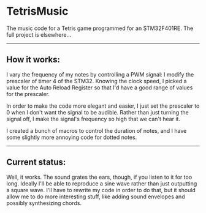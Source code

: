 # TetrisMusic

The music code for a Tetris game programmed for an STM32F401RE. The full project is elsewhere...

---------------
How it works:
---------------

I vary the frequency of my notes by controlling a PWM signal: I modify the prescaler of timer 4 of the STM32. Knowing the clock speed, I picked a value for the Auto Reload Register so that I'd have a good range of values for the prescaler.

In order to make the code more elegant and easier, I just set the prescaler to 0 when I don't want the signal to be audible. Rather than just turning the signal off, I make the signal's frequency so high that we can't hear it.

I created a bunch of macros to control the duration of notes, and I have some slightly more annoying code for dotted notes.

---------------
Current status:
---------------

Well, it works. The sound grates the ears, though, if you listen to it for too long. Ideally I'll be able to reproduce a sine wave rather than just outputting a square wave. I'll have to rewrite my code in order to do that, but it should allow me to do more interesting stuff, like adding sound envelopes and possibly synthesizing chords.